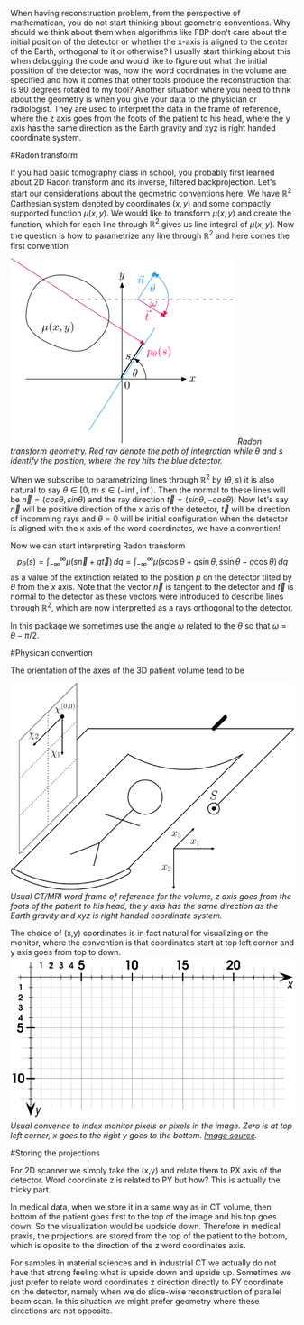 <!--
.. title: Tomographic notes 1 Geometric conventions
.. slug: tomographic-notes-1-geometric-conventions
.. date: 2022-07-15 10:26:59 UTC+02:00
.. tags: tomographic_notes
.. category: 
.. link: 
.. description: 
.. type: text
.. has_math: true
-->

When having reconstruction problem, from the perspective of mathematican, you do not start thinking about geometric conventions. Why should we think about them when algorithms like FBP don't care about the initial position of the detector or whether the x-axis is aligned to the center of the Earth, orthogonal to it or otherwise? I usually start thinking about this when debugging the code and would like to figure out what the initial possition of the detector was, how the word coordinates in the volume are specified and how it comes that other tools produce the reconstruction that is 90 degrees rotated to my tool? Another situation where you need to think about the geometry is when you give your data to the physician or radiologist. They are used to interpret the data in the frame of reference, where the z axis goes from the foots of the patient to his head, where the y axis has the same direction as the Earth gravity and xyz is right handed coordinate system.



#Radon transform

If you had basic tomography class in school, you probably first learned about 2D Radon transform and its inverse, filtered backprojection. Let's start our considerations about the geometric conventions here. We have $\mathbb{R}^2$ Carthesian system denoted by coordinates $(x,y)$ and some compactly supported function $\mu(x,y)$. We would like to transform $\mu(x,y)$ and create the function, which for each line through $\mathbb{R}^2$ gives us line integral of $\mu(x,y)$. Now the question is how to parametrize any line through $\mathbb{R}^2$ and here comes the first convention


![](/images/radonTransform.svg)
*Radon transform geometry. Red ray denote the path of integration while $\theta$ and $s$ identify the position, where the ray hits the blue detector.*

When we subscribe to parametrizing lines through $\mathbb{R}^2$ by $(\theta, s)$ it is also natural to say $\theta \in [0, \pi)$ $s \in (-\inf, \inf)$. Then the normal to these lines will be $\vec{n} = (cos \theta, sin \theta)$ and the ray direction $\vec{t} = (sin \theta, -cos \theta)$. Now let's say $\vec{n}$ will be positive direction of the x axis of the detector, $\vec{t}$ will be direction of incomming rays and $\theta=0$ will be initial configuration when the detector is aligned with the x axis of the word coordinates, we have a convention!

Now we can start interpreting Radon transform
$$
p_\theta(s) = \int_{-\infty}^{\infty} \mu( s \vec{n} + q \vec{t}) \, dq = \int_{-\infty}^{\infty} \mu( s \cos \theta + q \sin \theta, s  \sin \theta - q  \cos \theta) \, dq
$$
as a value of the extinction related to the position $p$ on the detector tilted by $\theta$ from the $x$ axis. Note that the vector $\vec{n}$ is tangent to the detector and $\vec{t}$ is normal to the detector as these vectors were introduced to describe lines through $\mathbb{R}^2$, which are now interpretted as a rays orthogonal to the detector.

In this package we sometimes use the angle $\omega$ related to the $\theta$ so that $\omega = \theta - \pi/2$.

#Physican convention

The orientation of the axes of the 3D patient volume tend to be

![](/images/CTGeometryConstraints.png)
*Usual CT/MRI word frame of reference for the volume, z axis goes from the foots of the patient to his head, the y axis has the same direction as the Earth gravity and xyz is right handed coordinate system.*

The choice of (x,y) coordinates is in fact natural for visualizing on the monitor, where the convention is that coordinates start at top left corner and y axis goes from top to down.
![](/images/imageCoordinates.svg)
*Usual convence to index monitor pixels or pixels in the image. Zero is at top left corner, x goes to the right y goes to the bottom. [Image source](https://openclipart.org/detail/234446/small-computer-math-coordinate-system).*

#Storing the projections

For 2D scanner we simply take the (x,y) and relate them to PX axis of the detector. Word coordinate z is related to PY but how? This is actually the tricky part.

In medical data, when we store it in a same way as in CT volume, then bottom of the patient goes first to the top of the image and his top goes down. So the visualization would be updside down. Therefore in medical praxis, the projections are stored from the top of the patient to the bottom, which is oposite to the direction of the z word coordinates axis.

 For samples in material sciences and in industrial CT we actually do not have that strong feeling what is upside down and upside up. Sometimes we just prefer to relate word coordinates z direction directly to PY coordinate on the detector, namely when we do slice-wise reconstruction of parallel beam scan. In this situation we might prefer geometry where these directions are not opposite. 

